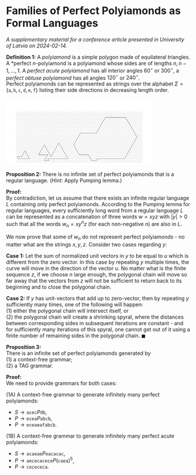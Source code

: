#  Families of Perfect Polyiamonds as Formal Languages

*A supplementary material for a conference article presented in University of 
Latvia on 2024-02-14.*

**Definition 1:** 
A *polyiamond* is a simple polygon made of equilateral triangles. 
A *perfect $n$-polyiamond is a polyiamond whose sides are of lengths $n,n-1,\ldots,1$. 
A *perfect acute polyiamond* has all interior angles 
$60^{\circ}$ or $300^{\circ}$, a *perfect obtuse polyiamond* has all angles 
$120^{\circ}$ or $240^{\circ}$.  
Perfect polyiamonds can be represented as strings over the alphabet 
$\Sigma = \{ \mathtt{a}, \mathtt{b}, \mathtt{c}, \mathtt{d}, \mathtt{e}, \mathtt{f} \}$ 
listing their side directions in decreasing length order. 

<img src="polyiamond-examples.png" width="400" alt="polyiamond-examples">

**Proposition 2:** 
There is no infinite set of perfect polyiamonds that is a regular language. 
(*Hint:* Apply Pumping lemma.)

**Proof:**   
By contradiction, let us assume that there exists an infinite regular language 
$L$ containing only perfect polyiamonds. 
According to the Pumping lemma for regular languages, 
every sufficiently long word from a regular language $L$ can be 
represented as a concatenation of three words $w = xyz$ with $|y| > 0$ such that all the 
words $w_n = xy^nz$ (for each non-negative $n$) are also in $L$. 

We now prove that some of $w_n$ do not represent perfect polyiamonds - no matter
what are the strings $x,y,z$. 
Consider two cases regarding $y$: 

**Case 1:** 
Let the sum of normalized unit vectors in $y$ to be equal to $u$ which is 
different from the zero vector. 
In this case by repeating $y$ multiple times, the curve will move in the direction 
of the vector $u$. No matter what is the finite sequence $z$, if we choose $n$ 
large enough, the polygonal chain will move so far away that the vectors from $z$ 
will not be sufficient to return back to its beginning and to close the polygonal chain. 

**Case 2:**
If $y$ has unit-vectors that add up to zero-vector, then by repeating $y$
sufficiently many times, one of the following will happen:    
(1) either the polygonal chain will intersect itself, or  
(2) the polygonal chain will create a shrinking spyral, where the 
distances between corresponding sides in subsequent iterations are 
constant - and for sufficiently many iterations of this spyral, one 
cannot get out of it using a finite number of remaining sides in the polygonal chain. 
$\blacksquare$



**Proposition 3:**  
There is an infinite set of perfect polyiamonds generated by   
(1) a context-free grammar;   
(2) a TAG grammar.

**Proof:**  
We need to provide grammars for both cases:

(1A) A context-free grammar to generate infinitely many perfect polyiamonds: 

* $S \rightarrow \mathtt{acec}P\mathtt{db}$,
* $P \rightarrow \mathtt{ecea}P\mathtt{abcb}$,
* $P \rightarrow \mathtt{eceaeafabcb}$.

(1B) A context-free grammar to generate infinitely many perfect acute polyiamonds: 

* $S \rightarrow \mathtt{acaeae}P\mathtt{eacacac}$, 
* $P \rightarrow \mathtt{aececacece}P(\mathtt{caea})^5$,
* $P \rightarrow \mathtt{cecececa}$.

